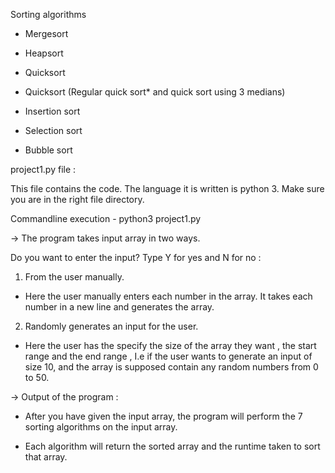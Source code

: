 Sorting algorithms 

* Mergesort
 
* Heapsort
 
* Quicksort
 
* Quicksort (Regular quick sort* and quick sort using 3 medians)

* Insertion sort

* Selection sort

* Bubble sort


project1.py file :

This file contains the code. The language it is written is python 3.
Make sure you are in the right file directory.

Commandline execution -  python3 project1.py

-> The program takes input array in two ways.

Do you want to enter the input? Type Y for yes and N for no : 

1. From the user manually.

* Here the user manually enters each number in the array. It takes each number in a new line and generates the array.

2. Randomly generates an input for the user.

* Here the user has the specify the size of the array they want , the start range and the end range , I.e if the user wants to generate an input of size 10, and the array is supposed contain any random numbers from 0 to 50.


-> Output of the program :

* After you have given the input array, the program will perform the 7 sorting algorithms on the input array.

* Each algorithm will return the sorted array and the runtime taken to sort that array. 



